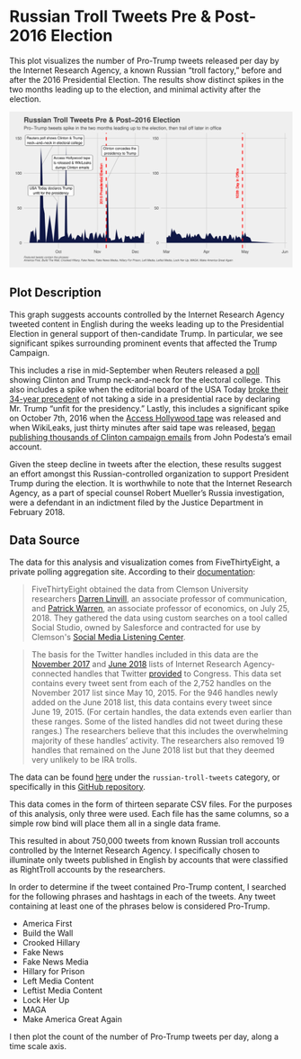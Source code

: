 # Russian Troll Tweets Pre & Post-2016 Election

This plot visualizes the number of Pro-Trump tweets released per day by the Internet Research Agency, a known Russian “troll factory,” before and after the 2016 Presidential Election. The results show distinct spikes in the two months leading up to the election, and minimal activity after the election.

![final-image](figures/Lab03_figure.png)

## Plot Description

This graph suggests accounts controlled by the Internet Research Agency tweeted content in English during the weeks leading up to the Presidential Election in general support of then-candidate Trump. In particular, we see significant spikes surrounding prominent events that affected the Trump Campaign.

This includes a rise in mid-September when Reuters released a [poll](https://www.reuters.com/article/us-usa-election-poll-idUSKCN11M2A4) showing Clinton and Trump neck-and-neck for the electoral college. This also includes a spike when the editorial board of the USA Today [broke their 34-year precedent](https://www.usatoday.com/story/opinion/2016/09/29/dont-vote-for-donald-trump-editorial-board-editorials-debates/91295020/) of not taking a side in a presidential race by declaring Mr. Trump “unfit for the presidency.” Lastly, this includes a significant spike on October 7th, 2016 when the [Access Hollywood tape](https://www.washingtonpost.com/politics/trump-recorded-having-extremely-lewd-conversation-about-women-in-2005/2016/10/07/3b9ce776-8cb4-11e6-bf8a-3d26847eeed4_story.html) was released and when WikiLeaks, just thirty minutes after said tape was released, [began publishing thousands of Clinton campaign emails](https://www.nytimes.com/2016/10/08/us/politics/us-formally-accuses-russia-of-stealing-dnc-emails.html?searchResultPosition=2) from John Podesta’s email account.

Given the steep decline in tweets after the election, these results suggest an effort amongst this Russian-controlled organization to support President Trump during the election. It is worthwhile to note that the Internet Research Agency, as a part of special counsel Robert Mueller’s Russia investigation, were a defendant in an indictment filed by the Justice Department in February 2018.

## Data Source

The data for this analysis and visualization comes from FiveThirtyEight, a private polling aggregation site. According to their [documentation](https://github.com/fivethirtyeight/russian-troll-tweets/blob/master/README.md):

> FiveThirtyEight obtained the data from Clemson University researchers [Darren Linvill](https://www.clemson.edu/cbshs/faculty-staff/profiles/darrenl), an associate professor of communication, and [Patrick Warren](http://pwarren.people.clemson.edu/), an associate professor of economics, on July 25, 2018. They gathered the data using custom searches on a tool called Social Studio, owned by Salesforce and contracted for use by Clemson's [Social Media Listening Center](https://www.clemson.edu/cbshs/centers-institutes/smlc/).

> The basis for the Twitter handles included in this data are the [November 2017](https://democrats-intelligence.house.gov/uploadedfiles/exhibit_b.pdf) and [June 2018](https://democrats-intelligence.house.gov/uploadedfiles/ira_handles_june_2018.pdf) lists of Internet Research Agency-connected handles that Twitter [provided](https://democrats-intelligence.house.gov/news/documentsingle.aspx?DocumentID=396) to Congress. This data set contains every tweet sent from each of the 2,752 handles on the November 2017 list since May 10, 2015. For the 946 handles newly added on the June 2018 list, this data contains every tweet since June 19, 2015. (For certain handles, the data extends even earlier than these ranges. Some of the listed handles did not tweet during these ranges.) The researchers believe that this includes the overwhelming majority of these handles’ activity. The researchers also removed 19 handles that remained on the June 2018 list but that they deemed very unlikely to be IRA trolls.

The data can be found [here](https://data.fivethirtyeight.com/) under the `russian-troll-tweets` category, or specifically in this [GitHub repository](https://github.com/fivethirtyeight/russian-troll-tweets).

This data comes in the form of thirteen separate CSV files. For the purposes of this analysis, only three were used. Each file has the same columns, so a simple row bind will place them all in a single data frame.

This resulted in about 750,000 tweets from known Russian troll accounts controlled by the Internet Research Agency. I specifically chosen to illuminate only tweets published in English by accounts that were classified as RightTroll accounts by the researchers.

In order to determine if the tweet contained Pro-Trump content, I searched for the following phrases and hashtags in each of the tweets. Any tweet containing at least one of the phrases below is considered Pro-Trump.

- America First
- Build the Wall
- Crooked Hillary
- Fake News
- Fake News Media
- Hillary for Prison
- Left Media Content
- Leftist Media Content
- Lock Her Up
- MAGA
- Make America Great Again

I then plot the count of the number of Pro-Trump tweets per day, along a time scale axis.
